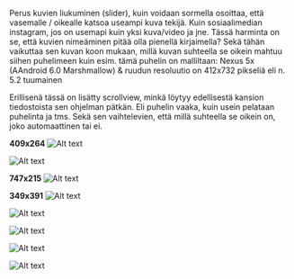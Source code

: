 Perus kuvien liukuminen (slider), kuin voidaan sormella osoittaa, että vasemalle / oikealle katsoa useampi kuva tekijä. 
Kuin sosiaalimedian instagram, jos on usemapi kuin yksi kuva/video ja jne. Tässä harminta on se, että kuvien nimeäminen pitää olla pienellä kirjaimella?
Sekä tähän vaikuttaa sen kuvan koon mukaan, millä kuvan suhteella se oikein mahtuu siihen puhelimeen kuin esim. 
tämä puhelin on malliltaan: Nexus 5x (AAndroid 6.0 Marshmallow) & ruudun resoluutio on 412x732 pikseliä eli n. 5.2 tuumainen

Erillisenä tässä on lisätty scrollview, minkä löytyy edellisestä kansion tiedostoista sen ohjelman pätkän. 
Eli puhelin vaaka, kuin usein pelataan puhelinta ja tms. Sekä sen vaihtelevien, että millä suhteella se oikein on, joko automaattinen tai ei.

<b>409x264</b>
![Alt text](images/Slider1.png?raw=true "None")

![Alt text](images/Slider2.png?raw=true "None")

<b>747x215</b>
![Alt text](images/Slider7.png?raw=true "None")

<b>349x391</b>
![Alt text](images/Slider3.png?raw=true "None")

![Alt text](images/Slider5.png?raw=true "None")

![Alt text](images/Slider6.png?raw=true "None")

![Alt text](images/Slider4.png?raw=true "None")

![Alt text](images/Slider8.png?raw=true "None")

